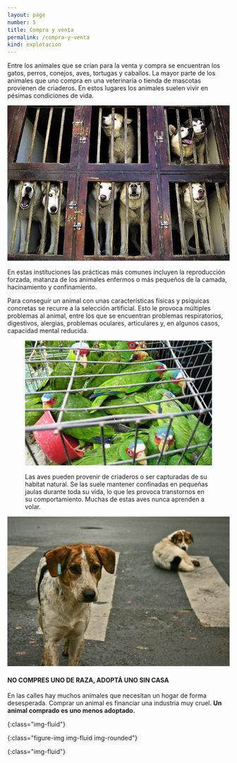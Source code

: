 ```yaml
---
layout: page
number: 5
title: Compra y venta
permalink: /compra-y-venta
kind: explotacion
---
```


<div class="row">
<div class="col-md-6" markdown="1">

Entre los animales que se crían para la venta y compra se encuentran los gatos, perros, conejos, aves, tortugas y caballos. La mayor parte de los animales que uno compra en una veterinaria o tienda de mascotas provienen de criaderos. En estos lugares los animales suelen vivir en pésimas condiciones de vida.

![dogs]

En estas instituciones las prácticas más comunes incluyen la reproducción forzada, matanza de los animales enfermos o más pequeños de la camada, hacinamiento y confinamiento.
 
Para conseguir un animal con unas características físicas y psíquicas concretas se recurre a la selección artificial. Esto le provoca múltiples problemas al animal, entre los que se encuentran problemas respiratorios, digestivos, alergias, problemas oculares, articulares y, en algunos casos, capacidad mental reducida.

</div>

<div class="col-md-6" markdown="1">

<figure class="figure" markdown="1">

  ![aves]

  <figcaption class="figure-caption">Las aves pueden provenir de criaderos o ser capturadas de su habitat natural. Se las suele mantener confinadas en pequeñas jaulas durante toda su vida, lo que les provoca transtornos en su comportamiento. Muchas de estas aves nunca aprenden a volar.</figcaption>

</figure>

![and_other]

#### NO COMPRES UNO DE RAZA, ADOPTÁ UNO SIN CASA

En las calles hay muchos animales que necesitan un hogar de forma desesperada. Comprar un animal es financiar una industria muy cruel. **Un animal comprado es uno menos adoptado.**

</div>
</div>



[dogs]: assets/image/1097751_opt.jpeg
{:class="img-fluid"}

[aves]: assets/image/25470_1_opt.jpeg
{:class="figure-img img-fluid img-rounded"}

[and_other]: assets/image/Stray_dogs_crosswalk_opt.jpeg
{:class="img-fluid"}